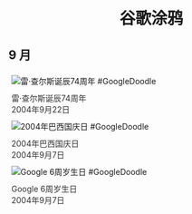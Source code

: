 
<h1 align="center"> 谷歌涂鸦 </h1>




## 9 月

<div class="image">


<img src="https://lh3.googleusercontent.com/Q4CxxbGlCsgwxL7189vH52ZImzf2bFZ8c3_3wevhAEo2SLNKGeyPpVON1lhkTkfCv3OS0UlimT8Q0mAL1WF5AW6s_ifd4-DErdtFoZ4=s660" alt="雷·查尔斯诞辰74周年 #GoogleDoodle" style="margin: 5px"/>
<div class="info" style="font-size: 14px; color:#333333; margin:5px"><div class="title">雷·查尔斯诞辰74周年</div><div class="date">2004年9月22日</div></div>

<img src="//www.google.com/logos/2004/brazil.gif" alt="2004年巴西国庆日 #GoogleDoodle" style="margin: 5px"/>
<div class="info" style="font-size: 14px; color:#333333; margin:5px"><div class="title">2004年巴西国庆日</div><div class="date">2004年9月7日</div></div>

<img src="https://lh3.googleusercontent.com/ey1t4e8-P8QULho9Ghk2xUKGraz9xIN81q8_u44kLew16TJljxgbD5ghvPazT1yPDdVyQV_l2vzZ_bWPVH7i5auJ6ig2PlK8rePRCOKd=s660" alt="Google 6周岁生日 #GoogleDoodle" style="margin: 5px"/>
<div class="info" style="font-size: 14px; color:#333333; margin:5px"><div class="title">Google 6周岁生日</div><div class="date">2004年9月7日</div></div>

</div>








